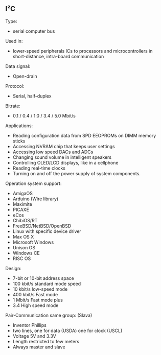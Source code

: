 ## I²C
Type:
- serial computer bus

Used in:
- lower-speed peripherals ICs to processors and microcontrollers in short-distance, intra-board communication

Data signal:
- Open-drain

Protocol:
- Serial, half-duplex

Bitrate:
- 0.1 / 0.4 / 1.0 / 3.4 / 5.0 Mbit/s

Applications:
- Reading configuration data from SPD EEOPROMs on DIMM memory sticks
- Accessing NVRAM chip that keeps user settings
- Accessing low speed DACs and ADCs
- Changing sound volume in intelligent speakers
- Controlling OLED/LCD displays, like in a cellphone
- Reading real-time clocks
- Turning on and off the power supply of system components.

Operation system support:
- AmigaOS
- Arduino (Wire library)
- Maximite
- PICAXE
- eCos
- ChibiOS/RT
- FreeBSD/NetBSD/OpenBSD
- Linux with specific device driver
- Max OS X
- Microsoft Windows
- Unison OS
- Windows CE
- RISC OS

Design:
- 7-bit or 10-bit address space
- 100 kbit/s standard mode speed
- 10 kbit/s low-speed mode
- 400 kbit/s Fast mode
- 1 Mbit/s Fast mode plus
- 3.4 High speed mode

Pair-Communication same group: (Slava)
- Inventor Phillips
- two lines, one for data (USDA) one for clock (USCL)
- Voltage 5V and 3.3V
- Length restricted to few meters
- Always master and slave 